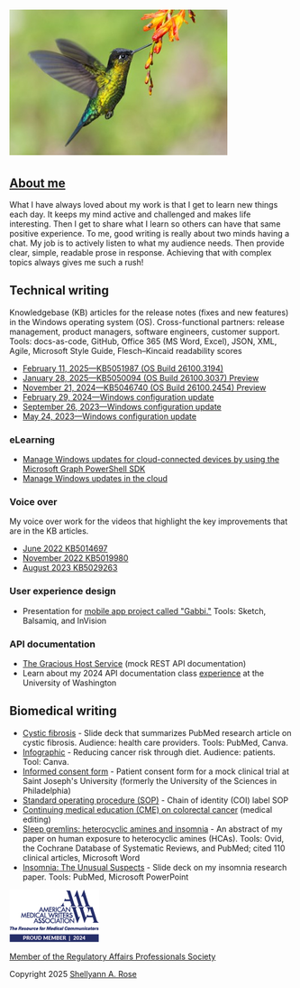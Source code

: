# ![Humming bird](HummingBird.jpg)

## [About me](https://www.linkedin.com/in/shellyann-rose-235624/)

What I have always loved about my work is that I get to learn new things each day. It keeps my mind active and challenged and makes life interesting. Then I get to share what I learn so others can have that same positive experience. To me, good writing is really about two minds having a chat. My job is to actively listen to what my audience needs. Then provide clear, simple, readable prose in response. Achieving that with complex topics always gives me such a rush!

## Technical writing

Knowledgebase (KB) articles for the release notes (fixes and new features) in the Windows operating system (OS). Cross-functional partners: release management, product managers, software engineers, customer support. Tools: docs-as-code, GitHub, Office 365 (MS Word, Excel), JSON, XML, Agile, Microsoft Style Guide, Flesch–Kincaid readability scores

* [February 11, 2025—KB5051987 (OS Build 26100.3194)](https://support.microsoft.com/en-us/topic/february-11-2025-kb5051987-os-build-26100-3194-63fb007d-3f52-4b47-85ea-28414a24be2d)
* [January 28, 2025—KB5050094 (OS Build 26100.3037) Preview](https://support.microsoft.com/en-us/topic/january-28-2025-kb5050094-os-build-26100-3037-preview-78fda0ea-79e9-468d-8a77-de7914ca1aef)
* [November 21, 2024—KB5046740 (OS Build 26100.2454) Preview](https://support.microsoft.com/en-us/topic/november-21-2024-kb5046740-os-build-26100-2454-preview-2040f716-b719-482a-8aff-f7f02c79b147)
* [February 29, 2024—Windows configuration update](https://support.microsoft.com/en-us/topic/february-29-2024-windows-configuration-update-aa44c0db-02a3-4161-bf06-e3c03a5f162e)
* [September 26, 2023—Windows configuration update](https://support.microsoft.com/en-us/topic/september-26-2023-windows-configuration-update-542780c2-594c-46cb-979d-11116fe164ba)
* [May 24, 2023—Windows configuration update](https://support.microsoft.com/en-us/topic/may-24-2023-windows-configuration-update-cae8524a-4b62-4d38-bb67-f070bd282fff)

### eLearning

* [Manage Windows updates for cloud-connected devices by using the Microsoft Graph PowerShell SDK](https://learn.microsoft.com/training/modules/manage-windows-updates-cloud-devices/)
* [Manage Windows updates in the cloud](https://learn.microsoft.com/training/modules/m365-windows-manage-cloud-device-updates/)

### Voice over

My voice over work for the videos that highlight the key improvements that are in the KB articles.

* [June 2022 KB5014697](https://support.microsoft.com/en-us/topic/june-14-2022-kb5014697-os-build-22000-739-cd3aaa0b-a8da-44a0-a778-dfb6f1d9ea11)
* [November 2022 KB5019980](https://youtu.be/srJjdxw6Gi0?si=sNkWjCuW8eck7JED)
* [August 2023 KB5029263](https://youtu.be/GJ6PhQzqNjM?si=7WDQb2LWk2JX833s)

### User experience design

* Presentation for [mobile app project called "Gabbi."](SRose_MobileAppProject_StayConnected.pdf) Tools: Sketch, Balsamiq, and InVision

### API documentation

* [The Gracious Host Service](https://shellyannrose.github.io/warm-welcome-home-swap-hosting/) (mock REST API documentation)
* Learn about my 2024 API documentation class [experience](UWAPIjourney.md) at the University of Washington

## Biomedical writing

* [Cystic fibrosis](https://www.canva.com/design/DAGgbYsD9oo/Jb4dBAXLez3OnPuoIf11sg/view?utm_content=DAGgbYsD9oo&utm_campaign=designshare&utm_medium=link2&utm_source=uniquelinks&utlId=h0c19dd43ea)  - Slide deck that summarizes PubMed research article on cystic fibrosis. Audience: health care providers. Tools: PubMed, Canva.
* [Infographic](Infographic_diet_to_reduce_cancer_risk.jpg) - Reducing cancer risk through diet. Audience: patients. Tool: Canva.
* [Informed consent form](SRoseInformedConsentMedWritingSample.pdf)  - Patient consent form for a mock clinical trial at Saint Joseph's University (formerly the University of the Sciences in Philadelphia)
* [Standard operating procedure (SOP)](SRose_SOP_Sample.pdf) - Chain of identity (COI) label SOP
* [Continuing medical education (CME) on colorectal cancer](SRose_CRC_LearningModule1.pdf) (medical editing)
* [Sleep gremlins: heterocyclic amines and insomnia](HCA_researchpaper_abstract.pdf)  - An abstract of my paper on human exposure to heterocyclic amines (HCAs). Tools: Ovid, the Cochrane Database of Systematic Reviews, and PubMed; cited 110 clinical articles, Microsoft Word
* [Insomnia: The Unusual Suspects](BW890_SRose_Insomnia-1.pdf)  - Slide deck on my insomnia research paper. Tools: PubMed, Microsoft PowerPoint

![Member of the American Medical Writers Assocation](proudmember2024_AMWA.jpg)

[Member of the Regulatory Affairs Professionals Society](https://www.raps.org/)

Copyright 2025 [Shellyann A. Rose](https://www.linkedin.com/in/shellyann-rose-235624/)
